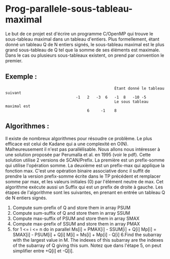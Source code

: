 # Prog-parallele-sous-tableau-maximal
Le but de ce projet est d'écrire un programme C/OpenMP qui trouve le sous-tableau maximal dans un tableau d'entiers. 
Plus formellement, étant donné un tableau Q de N entiers signés, le sous-tableau maximal est le plus grand sous-tableau de Q tel que la somme de ses éléments est maximale. Dans le cas ou plusieurs sous-tableaux existent, on prend par convention le premier.

## Exemple :

                                                    Étant donné le tableau suivant
                                   -1 	2	-3	6	-1	8	-10	-5
                                                    Le sous tableau maximal est
                                        6	  -1	8
## Algorithmes :
Il existe de nombreux algorithmes pour résoudre ce problème. Le plus efficace est celui de Kadane qui a une complexité en O(N). Malheureusement il n'est pas parallélisable. 
Nous allons nous intéresser à une solution proposée par Perumalla et al. en 1995 (voir le pdf). 
Cette solution utilise 2 versions de SCAN/Prefix. La première est un prefix-somme qui utilise l'opération somme. La deuxième est un prefix-max qui applique la fonction max. C'est une opération binaire associative donc il suffit de prendre la version prefix-somme écrite dans le TP précédent et remplacer somme par max, et les valeurs initiales (0) par l'élément neutre de max. 
Cet algorithme exécute aussi un Suffix qui est un prefix de droite à gauche. 
Les étapes de l'algorithme sont les suivantes, en prenant en entrée un tableau Q de N entiers signés.
1. Compute sum-prefix of Q and store them in array PSUM
2. Compute sum-suffix of Q and store them in array SSUM
3. Compute max-suffix of PSUM and store them in array SMAX
4. Compute max-prefix of SSUM and store them in array PMAX
5. for 1 <= i <= n do in parallel
  Ms[i] = PMAX[i] - SSUM[i] + Q[i]
  Mp[i] = SMAX[i] - PSUM[i] + Q[i]
  M[i] = Ms[i] + Mp[i] - Q[i]
6.Find the subarray with the largest value in M. The indexes of this subarray are the indexes of the subarray of Q giving this sum.
Notez que dans l'étape 5, on peut simplifier entre +Q[i] et -Q[i].
